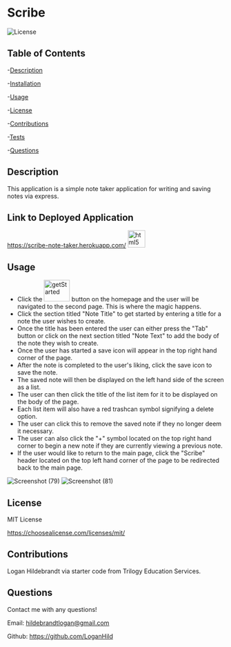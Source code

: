  # Scribe

  ![License](https://img.shields.io/badge/license-MITLicense-success?style=plastic&logo=appveyor)

  ## Table of Contents
  -[Description](#description)

  -[Installation](#installation)

  -[Usage](#usage)

  -[License](#license)

  -[Contributions](#contributions)

  -[Tests](#tests)

  -[Questions](#questions)


  ## Description
  This application is a simple note taker application for writing and saving notes via express.
  
  ## Link to Deployed Application
  https://scribe-note-taker.herokuapp.com/
  <img src="https://raw.githubusercontent.com/LoganHild/devicon/00f02ef57fb7601fd1ddcc2fe6fe670fef3ae3e4/icons/html5/html5-original-wordmark.svg" alt="html5" width="40" height="40"/>

  ## Usage
* Click the <img src="https://user-images.githubusercontent.com/82903685/132427990-38745a13-8cac-40fc-a9b0-09fd8fcd1fd3.png" alt="getStarted" width="60" height="50"/> button on the homepage and the user will be navigated to the second page. This is where the magic happens. 
* Click the section titled "Note Title" to get started by entering a title for a note the user wishes to create. 
* Once the title has been entered the user can either press the "Tab" button or click on the next section titled "Note Text" to add the body of the note they wish to create. 
* Once the user has started a save icon will appear in the top right hand corner of the page. 
* After the note is completed to the user's liking, click the save icon to save the note. 
* The saved note will then be displayed on the left hand side of the screen as a list. 
* The user can then click the title of the list item for it to be displayed on the body of the page. 
* Each list item will also have a red trashcan symbol signifying a delete option. 
* The user can click this to remove the saved note if they no longer deem it necessary. 
* The user can also click the "+" symbol located on the top right hand corner to begin a new note if they are currently viewing a previous note. 
* If the user would like to return to the main page, click the "Scribe" header located on the top left hand corner of the page to be redirected back to the main page. 

![Screenshot (79)](https://user-images.githubusercontent.com/82903685/132427554-2c4139c6-bead-4941-84e2-46525319a2d5.png)
![Screenshot (81)](https://user-images.githubusercontent.com/82903685/132427559-89a39e94-83f6-423a-913a-29022b97c202.png)
## License
 
MIT License

<https://choosealicense.com/licenses/mit/>

## Contributions
Logan Hildebrandt via starter code from Trilogy Education Services.

## Questions
Contact me with any questions!

Email: <hildebrandtlogan@gmail.com>

Github: <https://github.com/LoganHild>

